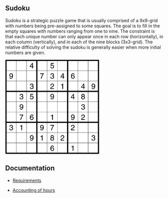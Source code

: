 ## Sudoku

Sudoku is a strategic puzzle game that is usually comprised of a 9x9-grid with numbers being pre-assigned to some squares. The goal is to fill in the empty squares with numbers ranging from one to nine. The constraint is that each unique number can only appear once in each row (horizontally), in each column (vertically), and in each of the nine blocks (3x3-grid). The relative difficulty of solving the sudoku is generally easier when more initial numbers are given.

<!-- ![Sudoku](./documents/images/sudoku.png) -->
<img src="./documents/images/sudoku.png" width="300" height="300" />

## Documentation

<!-- -Käyttöohje -->
- [Requirements](https://github.com/Ozath/ot-harjoitustyo/blob/master/documents/requirements.md)

<!-- -Arkkitehtuurikuvaus -->
<!-- -Testausdokumentti -->
- [Accounting of hours](https://github.com/Ozath/ot-harjoitustyo/blob/master/documents/accountingofhours.md)
